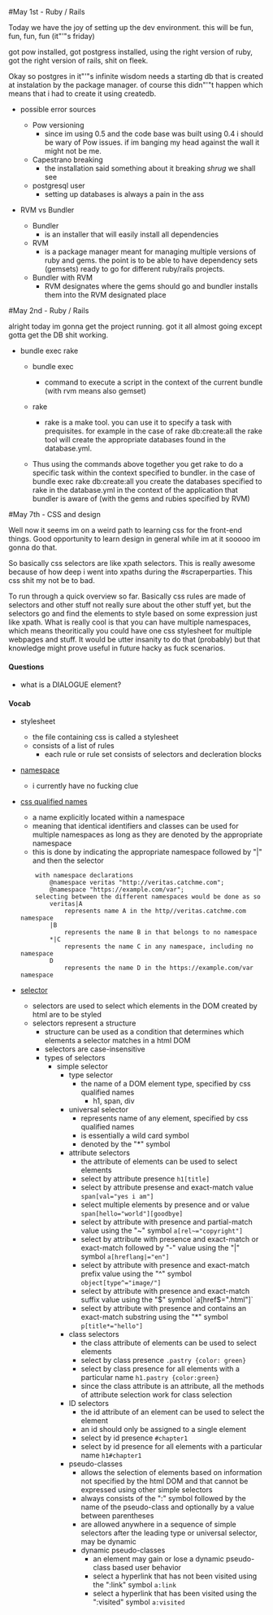 
#May 1st - Ruby / Rails

Today we have the joy of setting up the dev environment. this will be fun, fun, fun, fun (it\"'"s friday)

got pow installed, got postgress installed, using the right version of ruby, got the right version of rails, shit on fleek.

Okay so postgres in it"'"s infinite wisdom needs a starting db that is created at instalation by the package manager. of course this didn"'"t happen which means that i had to create it using createdb. 

* possible error sources 
	* Pow versioning 
		* since im using 0.5 and the code base was built using 0.4 i should be wary of Pow issues. if im banging my head against the wall it might not be me.
	* Capestrano breaking
		* the installation said something about it breaking *shrug* we shall see
	* postgresql user
		* setting up databases is always a pain in the ass

* RVM vs Bundler
	* Bundler
		* is an installer that will easily install all dependencies 
	* RVM
		* is a package manager meant for managing multiple versions of ruby and gems. the point is to be able to have dependency sets (gemsets) ready to go for different ruby/rails projects.
	* Bundler with RVM
		* RVM designates where the gems should go and bundler installs them into the RVM designated place


#May 2nd - Ruby / Rails

alright today im gonna get the project running. got it all almost going except gotta get the DB shit working.

* bundle exec rake <command>
	* bundle exec 
		* command to execute a script in the context of the current bundle (with rvm means also gemset)
	* rake <command> 
		* rake is a make tool. you can use it to specify a task with prequisites. for example in the case of rake db:create:all the rake tool will create the appropriate databases found in the database.yml.

	* Thus using the commands above together you get rake to do a specific task within the context specified to bundler. in the case of bundle exec rake db:create:all you create the databases specified to rake in the database.yml in the context of the application that bundler is aware of (with the gems and rubies specified by RVM)

#May 7th - CSS and design

Well now it seems im on a weird path to learning css for the front-end things. Good opportunity to learn design in general while im at it sooooo im gonna do that. 

So basically css selectors are like xpath selectors. This is really awesome because of how deep i went into xpaths during the #scraperparties. This css shit my not be to bad. 

To run through a quick overview so far. Basically css rules are made of selectors and other stuff not really sure about the other stuff yet, but the selectors go and find the elements to style based on some expression just like xpath. What is really cool is that you can have multiple namespaces, which means theoritically you could have one css stylesheet for multiple webpages and stuff. It would be utter insanity to do that (probably) but that knowledge might prove useful in future hacky as fuck scenarios. 


#### Questions 

* what is a DIALOGUE element?


#### Vocab

* stylesheet
	* the file containing css is called a stylesheet
	* consists of a list of rules
		* each rule or rule set consists of selectors and decleration blocks

* [namespace](https://www.w3.org/TR/css-namespaces-3/)
	* i currently have no fucking clue

* [css qualified names](https://www.w3.org/TR/css3-namespace/#css-qnames)
	* a name explicitly located within a namespace 
	* meaning that identical identifiers and classes can be used for multiple namespaces as long as they are denoted by the appropriate namespace
	* this is done by indicating the appropriate namespace followed by "|" and then the selector
	```
		with namespace declarations
			@namespace veritas "http://veritas.catchme.com";
			@namespace "https://example.com/var";
		selecting between the different namespaces would be done as so 
			veritas|A	
				represents name A in the http//veritas.catchme.com namespace
			|B 
				represents the name B in that belongs to no namespace
			*|C 
				represents the name C in any namespace, including no namespace
			D
				represents the name D in the https://example.com/var namespace 		
	```	

* [selector](https://www.w3.org/TR/css3-selectors/) 
	* selectors are used to select which elements in the DOM created by html are to be styled 
	* selectors represent a structure
		* structure can be used as a condition that determines which elements a selector matches in a html DOM
		* selectors are case-insensitive		
		* types of selectors 
			* simple selector 
				* type selector 
					* the name of a DOM element type, specified by css qualified names
						* h1, span, div			
				* universal selector 
					* represents name of any element, specified by css qualified names
					* is essentially a wild card symbol
					* denoted by the "*" symbol
				* attribute selectors
					* the attribute of elements can be used to select elements 
					* select by attribute presence
						`h1[title]`
					* select by attribute presense and exact-match value
						`span[val="yes i am"]`
					* select multiple elements by presence and or value
						`span[hello="world"][goodbye]`
					* select by attribute with presence and partial-match value using the "~" symbol
						`a[rel~="copyright"]`
					* select by attribute with presence and exact-match or exact-match followed by "-" value using the "|" symbol
						`a[hreflang|="en"]`
					* select by attribute with presence and exact-match prefix value using the "^" symbol
						`object[type^="image/"]`
					* select by attribute with presence and exact-match suffix value using the "$" symbol
						`a[href$=".html"]`
					* select by attribute with presence and contains an exact-match substring using the "*" symbol
						`p[title*="hello"]`
				* class selectors 
					* the class attribute of elements can be used to select elements 
					* select by class presence 
						`.pastry {color: green}`
					* select by class presence for all elements with a particular name
						`h1.pastry {color:green}`
					* since the class attribute is an attribute, all the methods of attribute selection work for class selection
				* ID selectors 
					* the id attribute of an element can be used to select the element 
					* an id should only be assigned to a single element 
					* select by id presence 
						`#chapter1`
					* select by id presence for all elements with a particular name
						`h1#chapter1`
				* pseudo-classes
					* allows the selection of elements based on information not specified by the html DOM and that cannot be expressed using other simple selectors
					* always consists of the ":" symbol followed by the name of the pseudo-class and optionally by a value between parentheses
					* are allowed anywhere in a sequence of simple selectors after the leading type or universal selector, may be dynamic 
					* dynamic pseudo-classes 
						* an element may gain or lose a dynamic pseudo-class based user behavior
						* select a hyperlink that has not been visited using the ":link" symbol
							`a:link`
						* select a hyperlink that has been visited using the ":visited" symbol
							`a:visited`
						
 					 
							
